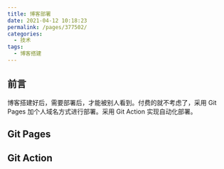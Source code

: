 ```yaml
---
title: 博客部署
date: 2021-04-12 10:18:23
permalink: /pages/377502/
categories:
  - 技术
tags:
  - 博客搭建
---
```

## 前言
博客搭建好后，需要部署后，才能被别人看到。付费的就不考虑了，采用 Git Pages 加个人域名方式进行部署。采用 Git Action 实现自动化部署。

## Git Pages

## Git Action
